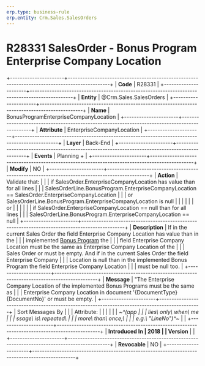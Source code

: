 ```yaml
---
erp.type: business-rule
erp.entity: Crm.Sales.SalesOrders
---
```


# R28331 SalesOrder - Bonus Program Enterprise Company Location
+----------------------+-----------------------------------------------------------------------------------------------+
| **Code**             | R28331                                                                                        |
+----------------------+-----------------------------------------------------------------------------------------------+
| **Entity**           | @Crm.Sales.SalesOrders                                                                                    |
+----------------------+-----------------------------------------------------------------------------------------------+
| **Name**             | BonusProgramEnterpriseCompanyLocation                                                         |
+----------------------+-----------------------------------------------------------------------------------------------+
| **Attribute**        | EnterpriseCompanyLocation                                                                     |
+----------------------+-----------------------------------------------------------------------------------------------+
| **Layer**            | Back-End                                                                                      |
+----------------------+-----------------------------------------------------------------------------------------------+
| **Events**           | Planning +                                                                                    |
+----------------------+-----------------------------------------------------------------------------------------------+
| **Modify**           | NO                                                                                            |
+----------------------+-----------------------------------------------------------------------------------------------+
| **Action**           | Validate that:                                                                                |
|                      | if SalesOrder.EnterpriseCompanyLocation has value than for all lines                          |
|                      | SalesOrderLine.BonusProgram.EnterpriseCompanyLocation == SalesOrder.EnterpriseCompanyLocation |
|                      | or SalesOrderLine.BonusProgram.EnterpriseCompanyLocation is null                              |
|                      |                                                                                               |
|                      | or                                                                                            |
|                      |                                                                                               |
|                      | if SalesOrder.EnterpriseCompanyLocation == null than for all lines                            |
|                      | SalesOrderLine.BonusProgram.EnterpriseCompanyLocation == null                                 |
+----------------------+-----------------------------------------------------------------------------------------------+
| **Description**      | If in the current Sales Order the field Enterprise Company Location has value than in the     |
|                      | implemented [Bonus Program](https://confluence.erp.net/display/techdoc/Bonus+Programs) the    |
|                      | field Enterprise Company Location must be the same as Enterprise Company Location of the      |
|                      | Sales Order or must be empty. And if in the current Sales Order the field Enterprise Company  |
|                      | Location is null than in the implemented Bonus Program the field Enterprise Company Location  |
|                      | must be null too.                                                                             |
+----------------------+-----------------------------------------------------------------------------------------------+
| **Message**          | \"The Enterprise Company Location of the implemented Bonus Programs must be the same as       |
|                      | Enterprise Company Location in document \'{DocumentType} {DocumentNo}\' or must be empty.     |
+----------------------+-----------------------------------------------------------------------------------------------+
| Sort Messages By     |                                                                                               |
| Attribute:           |                                                                                               |
|                      |                                                                                               |
| *~^(app              |                                                                                               |
| lies\ only\ when\ me |                                                                                               |
| ssage\ is\ repeated\ |                                                                                               |
|  more\ than\ once;\  |                                                                                               |
| e.g.\ \"LineNo\")^~* |                                                                                               |
+----------------------+-----------------------------------------------------------------------------------------------+
| **Introduced In      | 2018                                                                                          |
| Version**            |                                                                                               |
+----------------------+-----------------------------------------------------------------------------------------------+
| **Revocable**        | NO                                                                                            |
+----------------------+-----------------------------------------------------------------------------------------------+

  

  

  

